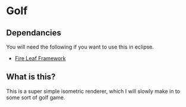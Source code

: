 # Golf

## Dependancies
You will need the following if you want to use this in eclipse.
- [Fire Leaf Framework](https://www.github.com/h2n0/Game-Engine)

## What is this?
This is a super simple isometric renderer, which I will slowly make in to some sort of golf game.
